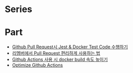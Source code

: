 # Series


# Part
- [Github Pull Request시 Jest & Docker Test Code 수행하기](https://jojoldu.tistory.com/602)
- [리멤버에서 Pull Request 편리하게 사용하는 법](https://blog.dramancompany.com/2021/11/%EB%93%9C%EB%9D%BC%EB%A7%88%EC%95%A4%EC%BB%B4%ED%8D%BC%EB%8B%88%EC%97%90%EC%84%9C-pull-request-%ED%8E%B8%EB%A6%AC%ED%95%98%EA%B2%8C-%EC%82%AC%EC%9A%A9%ED%95%98%EB%8A%94-%EB%B2%95/)
- [Github Actions 사용 시 docker build 속도 높이기](https://velog.io/@leejh3224/Github-Actions-%EC%82%AC%EC%9A%A9-%EC%8B%9C-docker-build-%EC%86%8D%EB%8F%84-%EB%86%92%EC%9D%B4%EA%B8%B0)
- [Optimize Github Actions](https://junhyunny.github.io/information/github/dev-ops/optimize-github-actions/#google_vignette)
